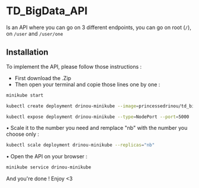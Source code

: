 # TD_BigData_API

Is an API where you can go on 3 different endpoints,
you can go on root (`/`), on `/user` and `/user/one`

## Installation

To implement the API, please follow those instructions :


- First download the .Zip
- Then open your terminal and copie those lines one by one :

```bash
minikube start

kubectl create deployment drinou-minikube --image=princessedrinou/td_bigdata_api

kubectl expose deployment drinou-minikube --type=NodePort --port=5000
```

• Scale it to the number you need and remplace "nb" with the number you choose only :

```bash
kubectl scale deployment drinou-minikube --replicas="nb"
```

• Open the API on your browser :

```bash
minikube service drinou-minikube
```


And you're done ! Enjoy <3
